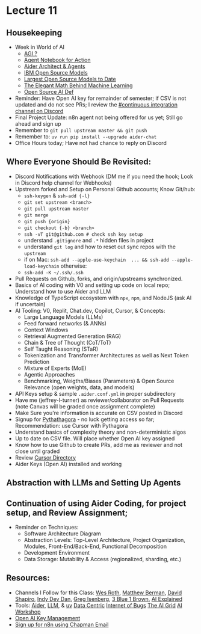# Lecture 11

## Housekeeping
- Week in World of AI
    * [AGI ?](https://youtu.be/izgJF9uJqys?si=VHZxncCKzmxmeWuG)
    * [Agent Notebook for Action]()
    * [Aider Architect & Agents](https://youtu.be/tElgVPUargw?si=8HUe7CXXYE5COe5D)
    * [IBM Open Source Models](https://youtu.be/PoA3VG6EneQ?si=63faUZYBzBXwwa5_)
    * [Largest Open Source Models to Date](https://github.com/Tencent/Tencent-Hunyuan-Large)
    * [The Elegant Math Behind Machine Learning](https://youtu.be/URtF_UHYBSo?si=UeAWdCcO1DBnJYFH)
    * [Open Source AI Def](https://opensource.org/ai)
- Reminder: Have Open AI key for remainder of semester; if CSV is not updated and do not see PRs; I review the [#continuous integration channel on Discord](https://discord.com/channels/1204850325748457543/1204856923149697045)
- Final Project Update: n8n agent not being offered for us yet; Still go ahead and sign up
- Remember to `git pull upstream master && git push`
- Remember to: `uv run pip install --upgrade aider-chat`
- Office Hours today; Have not had chance to reply on Discord

## Where Everyone Should Be Revisited:
- Discord Notifications with Webhook (DM me if you need the hook; Look in Discord help channel for Webhooks)
- Upstream forked and Setup on Personal Github accounts; Know Git/hub:
    * `ssh-keygen` & `ssh-add {-l}`
    * `git set upstream <branch>`
    * `git pull upstream master`
    * `git merge`
    * `git push {origin}`
    * `git checkout {-b} <branch>`
    * `ssh -vT git@github.com # check ssh key setup`
    * understand `.gitignore` and `.*` hidden files in project
    * understand `git log` and how to reset out sync repos with the `upstream`
    * if on Mac: `ssh-add --apple-use-keychain  ... && ssh-add --apple-load-keychain` otherwise:
    * `ssh-add -K ~/.ssh/.ssh`
- Pull Requests on Github, forks, and origin/upstreams synchronized.
- Basics of AI coding with V0 and setting up code on local repo; Understand how to use Aider and LLM
- Knowledge of TypeScript ecosystem with `npx`, `npm`, and NodeJS (ask AI if uncertain)
- AI Tooling: V0, Replit, Chat.dev, Copilot, Cursor, & Concepts:
    * Large Language Models (LLMs)
    * Feed forward networks (& ANNs)
    * Context Windows
    * Retrieval Augmented Generation (RAG)
    * Chain & Tree of Thought (CoT/ToT)
    * Self Taught Reasoning (STaR)
    * Tokenization and Transformer Architectures as well as Next Token Prediction
    * Mixture of Experts (MoE)
    * Agentic Approaches
    * Benchmarking, Weigths/Biases (Parameters) & Open Source Relevance (open weights, data, and models)
- API Keys setup & sample `.aider.conf.yml` in proper subdirectory
- Have me (jeffrey-l-turner) as reviewer/collaborator on Pull Requests (note Canvas will be graded once assignment complete)
- Make Sure you're information is accurate on CSV posted in Discord
- Signup for [Pythathagora](https://www.pythagora.ai) - no luck getting access so far; Recommendation: use Cursor with Pythagora
- Understand basics of complexity theory and non-deterministic algos
- Up to date on CSV file. Will place whether Open AI key assigned
- Know how to use Github to create PRs, add me as reviewer and not close until graded
- Review [Cursor Directory](https://cursor.directory/)
- Aider Keys (Open AI) installed and working

## Abstraction with LLMs and Setting Up Agents

## Continuation of using Aider Coding, for project setup, and Review Assignment; 
- Reminder on Techniques:
    * Software Architecture Diagram
    * Abstraction Levels: Top-Level Architecture, Project Organization, Modules, Front-End/Back-End, Functional Decomposition
    * Development Environment
    * Data Storage: Mutability & Access (regionalized, sharding, etc.)

## Resources:
- Channels I Follow for this Class: [Wes Roth](https://www.youtube.com/@WesRoth), [Matthew Berman](https://www.youtube.com/@matthew_berman), [David Shapiro](https://www.youtube.com/@DaveShap/videos), [Indy Dev Dan](https://www.youtube.com/@indydevdan), [Greg Isenberg](https://www.youtube.com/@GregIsenberg), [3 Blue 1 Brown](https://www.youtube.com/@3blue1brown), [AI Explained](https://www.youtube.com/@3blue1brown)
- Tools: [Aider](https://aider.chat/), [LLM](https://github.com/simonw/llm), & [uv](https://github.com/astral-sh/uv) [Data Centric](https://youtube.com/@data-centric?si=SjrEhrokPgsDoeYF) [Internet of Bugs](https://youtube.com/@internetofbugs?si=hahhYKaGX59agFjH) [The AI Grid](https://youtube.com/@theaigrid?si=ZhJcF-WMTwlFZwuP) [AI Workshop](https://youtube.com/@ai-gptworkshop?si=_yLxq63PT90ZhCa5)
- [Open AI Key Management](https://platform.openai.com/)
- [Sign up for n8n using Chapman Email](https://n8n.io)
